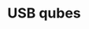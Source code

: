 ---
lang: en
layout: doc
permalink: /doc/usb-qubes/
redirect_from:
- /doc/usbvm/
- /en/doc/usbvm/
- /doc/USBVM/
- /wiki/USBVM/
- /doc/sys-usb/
redirect_to: https://qubes-doc-rst.readthedocs.io/en/latest/user/advanced-topics/usb-qubes.html
ref: 181
title: USB qubes
---